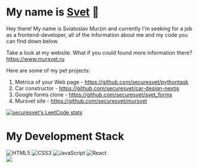 # My name is <a href="http://www.mursvet.ru">Svet</a> 👋
Hey there! My name is Sviatoslav Murzin and currently I'm seeking for a job as a frontend-developer, all of the information about me and my code you can find down below.

Take a look at my website. What if you could found more information there? 
https://www.mursvet.ru

Here are some of my pet projects:
1. Metrica of your Web page - https://github.com/securesvet/pythontask
2. Car constructor - https://github.com/securesvet/car-design-nextjs
3. Google forms clone - https://github.com/securesvet/svet_forms
4. Mursvet site - https://github.com/securesvet/mursvet


[![securesvet's LeetCode stats](https://leetcode-stats-six.vercel.app/api?username=securesvet&theme=dark)](https://github.com/securesvet/leetcode-stats)

# My Development Stack
![HTML5](https://img.shields.io/badge/html5-%23E34F26.svg?style=for-the-badge&logo=html5&logoColor=white) ![CSS3](https://img.shields.io/badge/css3-%231572B6.svg?style=for-the-badge&logo=css3&logoColor=white) ![JavaScript](https://img.shields.io/badge/javascript-%23323330.svg?style=for-the-badge&logo=javascript&logoColor=%23F7DF1E) ![React](https://img.shields.io/badge/react-%2320232a.svg?style=for-the-badge&logo=react&logoColor=%2361DAFB)  <br />
![](https://komarev.com/ghpvc/?username=securesvet)
